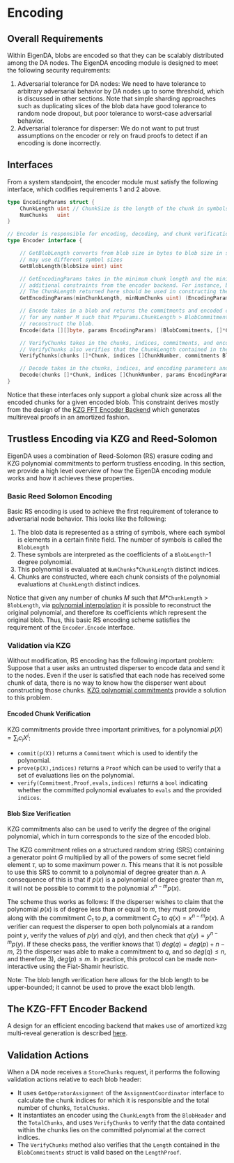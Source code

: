 
# Encoding

## Overall Requirements

Within EigenDA, blobs are encoded so that they can be scalably distributed among the DA nodes. The EigenDA encoding module is designed to meet the following security requirements:
1. Adversarial tolerance for DA nodes: We need to have tolerance to arbitrary adversarial behavior by DA nodes up to some threshold, which is discussed in other sections. Note that simple sharding approaches such as duplicating slices of the blob data have good tolerance to random node dropout, but poor tolerance to worst-case adversarial behavior.
2. Adversarial tolerance for disperser: We do not want to put trust assumptions on the encoder or rely on fraud proofs to detect if an encoding is done incorrectly.

## Interfaces

From a system standpoint, the encoder module must satisfy the following interface, which codifies requirements 1 and 2 above.

```go
type EncodingParams struct {
	ChunkLength uint // ChunkSize is the length of the chunk in symbols
	NumChunks   uint
}

// Encoder is responsible for encoding, decoding, and chunk verification
type Encoder interface {

	// GetBlobLength converts from blob size in bytes to blob size in symbols. This is necessary because different encoder backends
	// may use different symbol sizes
	GetBlobLength(blobSize uint) uint

	// GetEncodingParams takes in the minimum chunk length and the minimum number of chunks and returns the encoding parameters given any
	// additional constraints from the encoder backend. For instance, both the ChunkLength and NumChunks must typically be powers of 2.
	// The ChunkLength returned here should be used in constructing the BlobHeader.
	GetEncodingParams(minChunkLength, minNumChunks uint) (EncodingParams, error)

	// Encode takes in a blob and returns the commitments and encoded chunks. The encoding will satisfy the property that
	// for any number M such that M*params.ChunkLength > BlobCommitments.Length, then any set of M chunks will be sufficient to
	// reconstruct the blob.
	Encode(data [][]byte, params EncodingParams) (BlobCommitments, []*Chunk, error)

	// VerifyChunks takes in the chunks, indices, commitments, and encoding parameters and returns an error if the chunks are invalid
	// VerifyChunks also verifies that the ChunkLength contained in the BlobCommitments is consistent with the LengthProof.
	VerifyChunks(chunks []*Chunk, indices []ChunkNumber, commitments BlobCommitments, params EncodingParams) error

	// Decode takes in the chunks, indices, and encoding parameters and returns the decoded blob
	Decode(chunks []*Chunk, indices []ChunkNumber, params EncodingParams, inputSize uint64) ([]byte, error)
}
```

Notice that these interfaces only support a global chunk size across all the encoded chunks for a given encoded blob. This constraint derives mostly from the design of the [KZG FFT Encoder Backend](#the-kzg-fft-encoder-backend) which generates multireveal proofs in an amortized fashion.


## Trustless Encoding via KZG and Reed-Solomon

EigenDA uses a combination of Reed-Solomon (RS) erasure coding and KZG polynomial commitments to perform trustless  encoding. In this section, we provide a high level overview of how the EigenDA encoding module works and how it achieves these properties.

### Basic Reed Solomon Encoding

Basic RS encoding is used to achieve the first requirement of tolerance to adversarial node behavior. This looks like the following:

1. The blob data is represented as a string of symbols, where each symbol is elements in a certain finite field. The number of symbols is called the `BlobLength`
2. These symbols are interpreted as the coefficients of a `BlobLength`-1 degree polynomial.
3. This polynomial is evaluated at `NumChunks`*`ChunkLength` distinct indices.
4. Chunks are constructed, where each chunk consists of the polynomial evaluations at `ChunkLength` distinct indices.

Notice that given any number of chunks $M$ such that $M$*`ChunkLength` > `BlobLength`, via [polynomial interpolation](https://en.wikipedia.org/wiki/Polynomial_interpolation) it is possible to reconstruct the original polynomial, and therefore its coefficients which represent the original blob. Thus, this basic RS encoding scheme satisfies the requirement of the `Encoder.Encode` interface.

### Validation via KZG

Without modification, RS encoding has the following important problem: Suppose that a user asks an untrusted disperser to encode data and send it to the nodes. Even if the user is satisfied that each node has received some chunk of data, there is no way to know how the disperser went about constructing those chunks. [KZG polynomial commitments](https://dankradfeist.de/ethereum/2020/06/16/kate-polynomial-commitments.html) provide a solution to this problem.

#### Encoded Chunk Verification
KZG commitments provide three important primitives, for a polynomial $p(X) = \sum_{i}c_iX^i$:
- `commit(p(X))` returns a `Commitment` which is used to identify the polynomial.
- `prove(p(X),indices)` returns a `Proof` which can be used to verify that a set of evaluations lies on the polynomial.
- `verify(Commitment,Proof,evals,indices)` returns a `bool` indicating whether the committed polynomial evaluates to `evals` and the provided `indices`.

#### Blob Size Verification
KZG commitments also can be used to verify the degree of the original polynomial, which in turn corresponds to the size of the encoded blob.

The KZG commitment relies on a structured random string (SRS) containing a generator point $G$ multiplied by all of the powers of some secret field element $\tau$, up to some maximum power $n$. This means that it is not possible to use this SRS to commit to a polynomial of degree greater than $n$. A consequence of this is that if $p(x)$ is a polynomial of degree greater than $m$, it will not be possible to commit to the polynomial $x^{n-m}p(x)$.

The scheme thus works as follows: If the disperser wishes to claim that the polynomial $p(x)$ is of degree less than or equal to $m$, they must provide along with the commitment $C_1$ to $p$, a commitment $C_2$ to $q(x) = x^{n-m}p(x)$. A verifier can request the disperser to open both polynomials at a random point $y$, verify the values of $p(y)$ and $q(y)$, and then check that $q(y) = y^{n-m}p(y)$. If these checks pass, the verifier knows that 1) $deg(q) = deg(p) + n - m$, 2) the disperser was able to make a commitment to $q$, and so $deg(q) \le n$, and therefore 3), $deg(p) \le m$. In practice, this protocol can be made non-interactive using the Fiat-Shamir heuristic.

Note: The blob length verification here allows for the blob length to be upper-bounded; it cannot be used to prove the exact blob length.

## The KZG-FFT Encoder Backend

A design for an efficient encoding backend that makes use of amortized kzg multi-reveal generation is described [here](../../../design/encoding.md).

## Validation Actions

When a DA node receives a `StoreChunks` request, it performs the following validation actions relative to each blob header:
- It uses `GetOperatorAssignment` of the `AssignmentCoordinator` interface to calculate the chunk indices for which it is responsible and the total number of chunks, `TotalChunks`.
- It instantiates an encoder using the `ChunkLength` from the `BlobHeader` and the `TotalChunks`, and uses `VerifyChunks` to verify that the data contained within the chunks lies on the committed polynomial at the correct indices.
- The `VerifyChunks` method also verifies that the `Length` contained in the `BlobCommitments` struct is valid based on the `LengthProof`.
